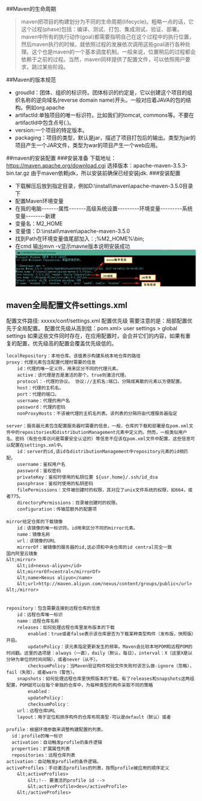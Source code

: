##Maven的生命周期
>maven把项目的构建划分为不同的生命周期(lifecycle)。粗略一点的话，它这个过程(phase)包括：编译、测试、打包、集成测试、验证、部署。maven中所有的执行动作(goal)都需要指明自己在这个过程中的执行位置，然后maven执行的时候，就依照过程的发展依次调用这些goal进行各种处理。这个也是maven的一个基本调度机制。一般来说，位置稍后的过程都会依赖于之前的过程。当然，maven同样提供了配置文件，可以依照用户要求，跳过某些阶段。

##Maven的版本规范
* groudId：团体、组织的标识符。团体标识的约定是，它以创建这个项目的组织名称的逆向域名(reverse domain name)开头。一般对应着JAVA的包的结构。例如org.apache
* artifactId:单独项目的唯一标识符。比如我们的tomcat, commons等。不要在artifactId中包含点号(.)。
* version:一个项目的特定版本。
* packaging：项目的类型，默认是jar，描述了项目打包后的输出。类型为jar的项目产生一个JAR文件，类型为war的项目产生一个web应用。

##maven的安装配置
###安装准备
    下载地址：https://maven.apache.org/download.cgi
    选择版本：apache-maven-3.5.3-bin.tar.gz
    由于maven依赖jdk，所以安装前确保已经安装jdk.
###安装配置
* 下载解压后放到指定目录，例如D:\install\maven\apache-maven-3.5.0目录下
* 配置Maven环境变量
* 在我的电脑-------属性-------高级系统设置---------环境变量---------系统变量--------新建
* 变量名：M2_HOME
* 变量值：D:\install\maven\apache-maven-3.5.0
* 找到Path在环境变量值尾部加入：;%M2_HOME%\bin; 
* 在cmd 输出mvn -v显示mavne版本说明安装成功
![Alt text](/maven/resource/QQ20180327.png)

## maven全局配置文件settings.xml 
配置文件路径: xxxxx/conf/settings.xml
配置优先级
    需要注意的是：局部配置优先于全局配置。
    配置优先级从高到低：pom.xml> user settings > global settings
    如果这些文件同时存在，在应用配置时，会合并它们的内容，如果有重复的配置，优先级高的配置会覆盖优先级低的。

    localRepository：本地仓库。该值表示构建系统本地仓库的路径
    proxy：代理元素包含配置代理时需要的信息
        id：代理的唯一定义符，用来区分不同的代理元素。                 
        active：该代理是否是激活的那个。true则激活代理。
        protocol：-代理的协议。 协议://主机名:端口，分隔成离散的元素以方便配置。
        host：代理的主机名。
        port：代理的端口。
        username：代理的用户名
        password：代理的密码
        nonProxyHosts：不该被代理的主机名列表。该列表的分隔符由代理服务器指定

    server：服务器元素包含配置服务器时需要的信息，一般，仓库的下载和部署是在pom.xml文件中的repositories和distributionManagement元素中定义的。然而，一般类似用户名、密码（有些仓库访问是需要安全认证的）等信息不应该在pom.xml文件中配置，这些信息可以配置在settings.xml中。
        id：server的id,该id与distributionManagement中repository元素的id相匹配。 
        username：鉴权用户名
        password：鉴权密码
        privateKey：鉴权时使用的私钥位置 ${usr.home}/.ssh/id_dsa
        passphrase：鉴权时使用的私钥密码
        filePermissions：文件被创建时的权限，其对应了unix文件系统的权限，如664，或者775。
        directoryPermissions：目录被创建时的权限。
        configuration：传输层额外的配置项

	mirror给定仓库的下载镜像
        id：该镜像的唯一标识符。id用来区分不同的mirror元素。
        name：镜像名称
        url：该镜像的URL
        mirrorOf：被镜像的服务器的id,这必须和中央仓库的id central完全一致
	国内阿里云镜象
	&lt;mirror>
        &lt;id>nexus-aliyun</id>
        &lt;mirrorOf>central</mirrorOf>
        &lt;name>Nexus aliyun</name>
        &lt;url>http://maven.aliyun.com/nexus/content/groups/public</url>
	&lt;/mirror>


    repository：包含需要连接到远程仓库的信息
        id：远程仓库唯一标识
        name：远程仓库名称
        releases：如何处理远程仓库里发布版本的下载
            enabled：true或者false表示该仓库是否为下载某种类型构件（发布版，快照版）开启。
            updatePolicy：该元素指定更新发生的频率。Maven会比较本地POM和远程POM的时间戳。这里的选项是：always（一直），daily（默认，每日），interval：X（这里X是以分钟为单位的时间间隔），或者never（从不）。
            checksumPolicy：当Maven验证构件校验文件失败时该怎么做-ignore（忽略），fail（失败），或者warn（警告）。
        snapshots：如何处理远程仓库里快照版本的下载。有了releases和snapshots这两组配置，POM就可以在每个单独的仓库中，为每种类型的构件采取不同的策略
            enabled：
            updatePolicy：
            checksumPolicy：
        url：远程仓库URL
        layout：用于定位和排序构件的仓库布局类型-可以是default（默认）或者

    profile：根据环境参数来调整构建配置的列表。
      id：profile的唯一标识
      activation：自动触发profile的条件逻辑
      properties：扩展属性列表
      repositories：远程仓库列表
    activation：自动触发profile的条件逻辑。
    activeProfiles：手动激活profiles的列表，按照profile被应用的顺序定义
        &lt;activeProfiles>
            &lt;!-- 要激活的profile id -->
            &lt;activeProfile>dev</activeProfile>
        &lt;/activeProfiles>